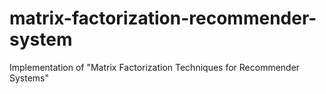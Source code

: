 # matrix-factorization-recommender-system
Implementation of "Matrix Factorization Techniques for Recommender Systems"
